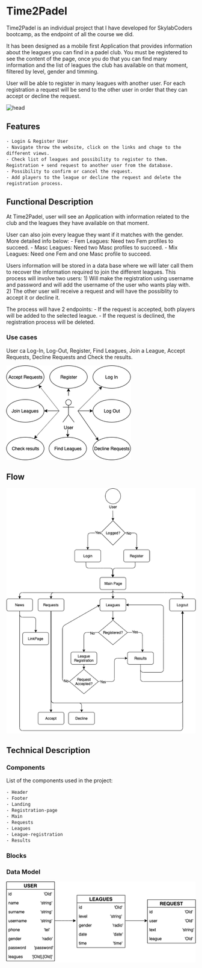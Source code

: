 # Time2Padel

Time2Padel is an individual project that I have developed for SkylabCoders bootcamp, as the endpoint of all the course we did. 

It has been designed as a mobile first Application that provides information about the leagues you can find in a padel club. 
You must be registered to see the content of the page, once you do that you can find many information and the list of leagues the club has available on that moment, filtered by level, gender and timming. 

User will be able to register in many leagues with another user. For each registration a request will be send to the other user in order that they can accept or decline the request.

![head](https://media.giphy.com/media/SwyOH4mhTGldblatRc/giphy.gif)

## Features

    - Login & Register User
    - Navigate throw the website, click on the links and chage to the different views.
    - Check list of leagues and possibility to register to them. Registration + send request to another user from the database.
    - Possibility to confirm or cancel the request.
    - Add players to the league or decline the request and delete the registration process.

## Functional Description

At Time2Padel, user will see an Application with information related to the club and the leagues they have available on that moment.

User can also join every league they want if it matches with the gender. More detailed info below:
    - Fem Leagues: Need two Fem profiles to succeed.
    - Masc Leagues: Need two Masc profiles to succeed.
    - Mix Leagues: Need one Fem and one Masc profile to succeed.

Users information will be stored in a data base where we will later call them to recover the information required to join the different leagues. This process will involve two users:
    1) Will make the registration using username and password and will add the username of the user who wants play with.
    2) The other user will receive a request and will have the possiblity to accept it or decline it. 

The process will have 2 endpoints:
    - If the request is accepted, both players will be added to the selected league.
    - If the request is declined, the registration process will be deleted.

### Use cases

User ca Log-In, Log-Out, Register, Find Leagues, Join a League, Accept Requests, Decline Requests and Check the results. 

![Use Cases](usecasesfinal.png)

## Flow

![Flow](flow.png)

## Technical Description

### Components

List of the components used in the project:

    - Header
    - Footer
    - Landing
    - Registration-page
    - Main
    - Requests
    - Leagues
    - League-registration
    - Results
    
### Blocks
### Data Model 

![Data Model](datamodel.png)





